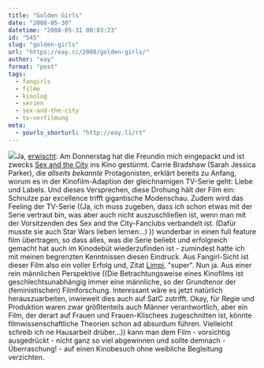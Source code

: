 ```yaml
---
title: "Golden Girls"
date: "2008-05-30"
datetime: "2008-05-31 00:03:23"
id: "545"
slug: "golden-girls"
url: "https://eay.cc/2008/golden-girls/"
author: "eay"
format: "post"
tags:
  - fangirls
  - filme
  - kinolog
  - serien
  - sex-and-the-city
  - tv-verfilmung
meta:
  - yourls_shorturl: "http://eay.li/rt"
---
```


![](/uploads/2008/sexandthecity.jpg)Ja, [erwischt](http://www.nerdcore.de/wp/2008/05/29/sex-in-the-city/): Am Donnerstag hat die Freundin mich eingepackt und ist zwecks [Sex and the City](http://www.imdb.com/title/tt1000774/) ins Kino gestürmt. Carrie Bradshaw (Sarah Jessica Parker), die _allseits bekannte_ Protagonisten, erklärt bereits zu Anfang, worum es in der Kinofilm-Adaption der gleichnamigen TV-Serie geht: Liebe und Labels. Und dieses Versprechen, diese Drohung hält der Film ein: Schnulze par excellence trifft gigantische Modenschau. Zudem wird das Feeling der TV-Serie ((Ja, ich muss zugeben, dass ich schon etwas mit der Serie vertraut bin, was aber auch nicht auszuschließen ist, wenn man mit der Vorsitzenden des Sex and the City-Fanclubs verbandelt ist. (Dafür musste sie auch Star Wars lieben lernen...) )) wunderbar in einen full feature film übertragen, so dass alles, was die Serie beliebt und erfolgreich gemacht hat auch im Kinodebüt wiederzufinden ist - zumindest hatte ich mit meinen begrenzten Kenntnissen diesen Eindruck. Aus Fangirl-Sicht ist dieser Film also ein voller Erfolg und, Zitat [Limpi](http://spaetz.eayz.net/), "super". Nun ja. Aus einer rein männlichen Perspektive ((Die Betrachtungsweise eines Kinofilms ist geschlechtsunabhängig immer eine männliche, so der Grundtenor der (feministischen) Filmforschung. Interessant wäre es jetzt natürlich herauszuarbeiten, inwieweit dies auch auf SatC zutrifft. Okay, für Regie und Produktion waren zwar größtenteils auch Männer verantwortlich, aber ein Film, der derart auf Frauen und Frauen-Klischees zugeschnitten ist, könnte filmwissenschaftliche Theorien schon ad absurdum führen. Vielleicht schreib ich ne Hausarbeit drüber...)) kann man dem Film - vorsichtig ausgedrückt - nicht ganz so viel abgewinnen und sollte demnach - Überraschung! - auf einen Kinobesuch ohne weibliche Begleitung verzichten.
